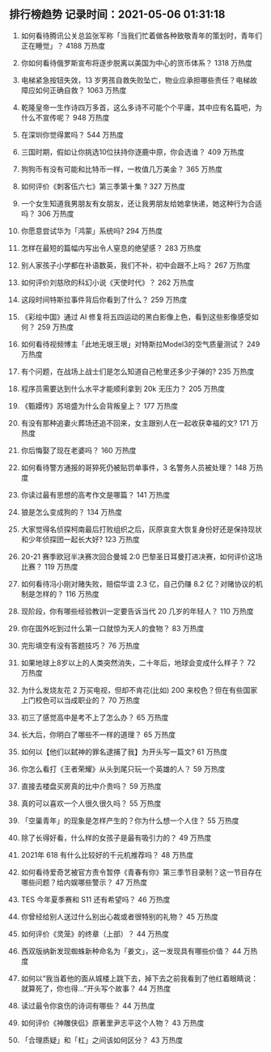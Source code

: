 
## 排行榜趋势 记录时间：2021-05-06 01:31:18
  
  1. 如何看待腾讯公关总监张军称「当我们忙着做各种致敬青年的策划时，青年们正在睡觉」？ 4188 万热度
    
  2. 你如何看待俄罗斯宣布将逐步脱离以美国为中心的货币体系？ 1318 万热度
    
  3. 电梯紧急按钮失效，13 岁男孩自救失败坠亡，物业应承担哪些责任？电梯故障应如何正确自救？ 1063 万热度
    
  4. 乾隆皇帝一生作诗四万多首，这么多诗不可能个个平庸，其中应有名篇吧，为什么不宣传呢？ 948 万热度
    
  5. 在深圳你觉得累吗？ 544 万热度
    
  6. 三国时期，假如让你挑选10位扶持你逐鹿中原，你会选谁？ 409 万热度
    
  7. 狗狗币有没有可能和比特币一样，一枚值几万美金？ 365 万热度
    
  8. 如何评价《刺客伍六七》第三季第十集 ? 327 万热度
    
  9. 一个女生知道我男朋友有女朋友，还让我男朋友给她拿快递，她这种行为合适吗？ 306 万热度
    
  10. 你愿意尝试华为「鸿蒙」系统吗? 294 万热度
    
  11. 怎样在最短的篇幅内写出令人窒息的绝望感？ 283 万热度
    
  12. 别人家孩子小学都在补语数英，我们不补，初中会跟不上吗？ 267 万热度
    
  13. 如何评价刘慈欣的科幻小说《天使时代》？ 262 万热度
    
  14. 这段时间特斯拉事件背后你看到了什么？ 259 万热度
    
  15. 《彩绘中国》通过 AI 修复将五四运动的黑白影像上色，看到这些影像感受如何？ 259 万热度
    
  16. 如何看待视频博主「此地无垠王垠」对特斯拉Model3的空气质量测试？ 249 万热度
    
  17. 有个问题，在战场上战士们是怎么知道自己枪里还多少子弹的? 235 万热度
    
  18. 程序员需要达到什么水平才能顺利拿到 20k 无压力？ 205 万热度
    
  19. 《甄嬛传》苏培盛为什么会背叛皇上？ 177 万热度
    
  20. 有没有那种追妻火葬场还追不回来，女主跟别人在一起收获幸福的文? 171 万热度
    
  21. 你后悔娶了现在老婆吗？ 160 万热度
    
  22. 如何看待警方通报的哥猝死仍被贴罚单事件，3 名警务人员被处理？ 148 万热度
    
  23. 你读过最有思想的高考作文是哪篇？ 141 万热度
    
  24. 狼是怎么变成狗的？ 134 万热度
    
  25. 大家觉得名侦探柯南最后打败组织之后，灰原哀变大恢复身份好还是保持现状和少年侦探团一起长大好? 123 万热度
    
  26. 20-21 赛季欧冠半决赛次回合曼城 2:0 巴黎圣日耳曼打进决赛，如何评价这场比赛？ 119 万热度
    
  27. 如何看待冯小刚对赌失败，赔偿华谊 2.3 亿，自己仍赚 8.2 亿？对赌协议的机制是怎样的？ 116 万热度
    
  28. 现阶段，你有哪些经验教训一定要告诉当代 20 几岁的年轻人？ 110 万热度
    
  29. 你在国外吃到过什么第一口就惊为天人的食物？ 83 万热度
    
  30. 完形填空有没有答题技巧？ 76 万热度
    
  31. 如果地球上8岁以上的人类突然消失，二十年后，地球会变成什么样子？ 72 万热度
    
  32. 为什么发烧友花 2 万买电视，但却不肯花(比如) 200 来校色？但在有些国家上门校色可以当成职业的？ 70 万热度
    
  33. 初三了感觉高中是考不上了怎么办？ 65 万热度
    
  34. 长大后，你明白了哪些不一样的道理？ 65 万热度
    
  35. 如何以【他们以弑神的罪名逮捕了我】为开头写一篇文? 61 万热度
    
  36. 你怎么看打《王者荣耀》从头到尾只玩一个英雄的人？ 59 万热度
    
  37. 直接去楼盘买房真的比中介贵吗？ 59 万热度
    
  38. 真的可以喜欢一个人很久很久吗？ 55 万热度
    
  39. 「空巢青年」的现象是怎样产生的？你为什么想一个人住？ 55 万热度
    
  40. 除了长得好看，什么样的女孩子是最有吸引力的？ 49 万热度
    
  41. 2021年 618 有什么比较好的千元机推荐吗？ 48 万热度
    
  42. 如何看待爱奇艺被官方责令暂停《青春有你》第三季节目录制？这一节目存在哪些问题？给内娱哪些警示？ 47 万热度
    
  43. TES 今年夏季赛和 S11 还有希望吗？ 46 万热度
    
  44. 你曾经给别人送过什么别出心裁或者很特别的礼物？ 45 万热度
    
  45. 如何评价《灵笼》的终章（上部）？ 44 万热度
    
  46. 西双版纳新发现蜘蛛新种命名为「姜文」，这一发现具有哪些价值？ 44 万热度
    
  47. 如何以“我当着他的面从城楼上跳下去，掉下去之前我看到了他红着眼睛说：就算死了，你也得…”开头写个故事？ 44 万热度
    
  48. 读过最令你哀伤的诗词有哪些？ 44 万热度
    
  49. 如何评价《神雕侠侣》原著里尹志平这个人物？ 43 万热度
    
  50. 「合理质疑」和「杠」之间该如何区分？ 43 万热度
    